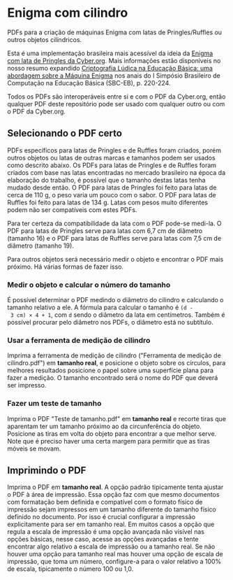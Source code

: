 # Enigma com cilindro
 PDFs para a criação de máquinas Enigma com latas de Pringles/Ruffles ou outros objetos cilíndricos.

Esta é uma implementação brasileira mais acessível da ideia da [Enigma com lata de Pringles da Cyber.org](https://cyber.org/find-curricula/pringles-can-enigma). Mais informações estão disponíveis no nosso resumo expandido [Criptografia Lúdica na Educação Básica: uma abordagem sobre a Máquina Enigma](https://doi.org/10.5753/sbceb.2024.1766) nos anais do I Simpósio Brasileiro de Computação na Educação Básica (SBC-EB), p. 220-224.

Todos os PDFs são interoperáveis entre si e com o PDF da Cyber.org, então qualquer PDF deste repositório pode ser usado com qualquer outro ou com o PDF da Cyber.org.

## Selecionando o PDF certo
PDFs específicos para latas de Pringles e de Ruffles foram criados, porém outros objetos ou latas de outras marcas e tamanhos podem ser usados como descrito abaixo. Os PDFs para latas de Pringles e de Ruffles foram criados com base nas latas encontradas no mercado brasileiro na época da elaboração do trabalho, é possível que o tamanho destas latas tenha mudado desde então. O PDF para latas de Pringles foi feito para latas de cerca de 110 g, o peso varia um pouco com o sabor. O PDF para latas de Ruffles foi feito para latas de 134 g. Latas com pesos muito diferentes podem não ser compatíveis com estes PDFs.

Para ter certeza da compatibilidade da lata com o PDF pode-se medi-la. O PDF para latas de Pringles serve para latas com 6,7 cm de diâmetro (tamanho 16) e o PDF para latas de Ruffles serve para latas com 7,5 cm de diâmetro (tamanho 19).

Para outros objetos será necessário medir o objeto e encontrar o PDF mais próximo. Há várias formas de fazer isso.

### Medir o objeto e calcular o número do tamanho
É possível determinar o PDF medindo o diâmetro do cilindro e calculando o tamanho relativo a ele. A fórmula para calcular o tamanho é `(d - 3 cm) × 4 + 1`, com `d` sendo o diâmetro da lata em centímetros. Também é possível procurar pelo diâmetro nos PDFs, o diâmetro está no subtítulo.

### Usar a ferramenta de medição de cilindro
Imprima a ferramenta de medição de cilindro ("Ferramenta de medição de cilindro.pdf") em **tamanho real**, e posicione o objeto sobre os círculos, para melhores resultados posicione o papel sobre uma superfície plana para fazer a medição. O tamanho encontrado será o nome do PDF que deverá ser impresso.

### Fazer um teste de tamanho
Imprima o PDF "Teste de tamanho.pdf" em **tamanho real** e recorte tiras que aparentam ter um tamanho próximo ao da circunferência do objeto. Posicione as tiras em volta do objeto para encontrar a que melhor serve. Note que é preciso haver uma certa margem para permitir que as tiras móveis se movam.

## Imprimindo o PDF
Imprima o PDF em **tamanho real**. A opção padrão tipicamente tenta ajustar o PDF à área de impressão. Essa opção faz com que mesmo documentos com formatação bem definida e compatível com o formato físico de impressão sejam impressos em um tamanho diferente do tamanho físico definido no documento. Por isso é crucial configurar a impressão explicitamente para ser em tamanho real. Em muitos casos a opção que regula a escala de impressão é uma opção avançada não visível nas opções básicas, nesse caso, acesse as opções avançadas e tente encontrar algo relativo a escala de impressão ou a tamanho real. Se não houver uma opção para tamanho real mas houver uma opção de escala de impressão, que toma um número, configure-a para o valor relativo a 100% de escala, tipicamente o número 100 ou 1,0.
